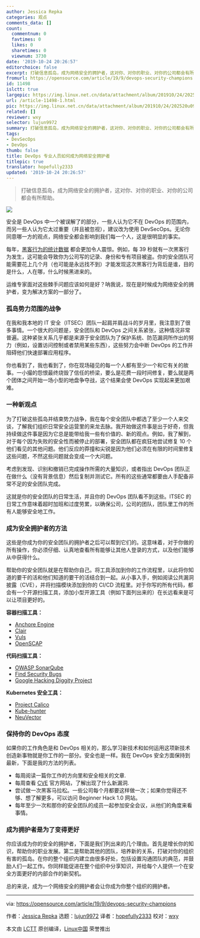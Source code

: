 ```yaml
---
author: Jessica Repka
categories: 观点
comments_data: []
count:
  commentnum: 0
  favtimes: 0
  likes: 0
  sharetimes: 0
  viewnum: 3730
date: '2019-10-24 20:26:57'
editorchoice: false
excerpt: 打破信息孤岛，成为网络安全的拥护者，这对你、对你的职业、对你的公司都会有所帮助。
fromurl: https://opensource.com/article/19/9/devops-security-champions
id: 11498
islctt: true
largepic: https://img.linux.net.cn/data/attachment/album/201910/24/202520u09xw2vm4w2jm0mx.jpg
url: /article-11498-1.html
pic: https://img.linux.net.cn/data/attachment/album/201910/24/202520u09xw2vm4w2jm0mx.jpg.thumb.jpg
related: []
reviewer: wxy
selector: lujun9972
summary: 打破信息孤岛，成为网络安全的拥护者，这对你、对你的职业、对你的公司都会有所帮助。
tags:
- DevSecOps
- DevOps
thumb: false
title: DevOps 专业人员如何成为网络安全拥护者
titlepic: true
translator: hopefully2333
updated: '2019-10-24 20:26:57'
---
```



> 
> 打破信息孤岛，成为网络安全的拥护者，这对你、对你的职业、对你的公司都会有所帮助。
> 
> 
> 


![](/data/attachment/album/201910/24/202520u09xw2vm4w2jm0mx.jpg)


安全是 DevOps 中一个被误解了的部分，一些人认为它不在 DevOps 的范围内，而另一些人认为它太过重要（并且被忽视），建议改为使用 DevSecOps。无论你同意哪一方的观点，网络安全都会影响到我们每一个人，这是很明显的事实。


每年，[黑客行为的统计数据](https://hostingtribunal.com/blog/hacking-statistics/) 都会更加令人震惊。例如，每 39 秒就有一次黑客行为发生，这可能会导致你为公司写的记录、身份和专有项目被盗。你的安全团队可能需要花上几个月（也可能是永远找不到）才能发现这次黑客行为背后是谁，目的是什么，人在哪，什么时候黑进来的。


运维专家面对这些棘手问题应该如何是好？呐我说，现在是时候成为网络安全的拥护者，变为解决方案的一部分了。


### 孤岛势力范围的战争


在我和我本地的 IT 安全（ITSEC）团队一起肩并肩战斗的岁月里，我注意到了很多事情。一个很大的问题是，安全团队和 DevOps 之间关系紧张，这种情况非常普遍。这种紧张关系几乎都是来源于安全团队为了保护系统、防范漏洞所作出的努力（例如，设置访问控制或者禁用某些东西），这些努力会中断 DevOps 的工作并阻碍他们快速部署应用程序。


你也看到了，我也看到了，你在现场碰见的每一个人都有至少一个和它有关的故事。一小撮的怨恨最终烧毁了信任的桥梁，要么是花费一段时间修复，要么就是两个团体之间开始一场小型的地盘争夺战，这个结果会使 DevOps 实现起来更加艰难。


### 一种新观点


为了打破这些孤岛并结束势力战争，我在每个安全团队中都选了至少一个人来交谈，了解我们组织日常安全运营里的来龙去脉。我开始做这件事是出于好奇，但我持续做这件事是因为它总是能带给我一些有价值的、新的观点。例如，我了解到，对于每个因为失败的安全性而被停止的部署，安全团队都在疯狂地尝试修复 10 个他们看见的其他问题。他们反应的莽撞和尖锐是因为他们必须在有限的时间里修复这些问题，不然这些问题就会变成一个大问题。


考虑到发现、识别和撤销已完成操作所需的大量知识，或者指出 DevOps 团队正在做什么（没有背景信息）然后复制并测试它。所有的这些通常都要由人手配备非常不足的安全团队完成。


这就是你的安全团队的日常生活，并且你的 DevOps 团队看不到这些。ITSEC 的日常工作意味着超时加班和过度劳累，以确保公司，公司的团队，团队里工作的所有人能够安全地工作。


### 成为安全拥护者的方法


这些是你成为你的安全团队的拥护者之后可以帮到它们的。这意味着，对于你做的所有操作，你必须仔细、认真地查看所有能够让其他人登录的方式，以及他们能够从中获得什么。


帮助你的安全团队就是在帮助你自己。将工具添加到你的工作流程里，以此将你知道的要干的活和他们知道的要干的活结合到一起。从小事入手，例如阅读公共漏洞披露（CVE），并将扫描模块添加到你的 CI/CD 流程里。对于你写的所有代码，都会有一个开源扫描工具，添加小型开源工具（例如下面列出来的）在长远看来是可以让项目更好的。


**容器扫描工具：**


* [Anchore Engine](https://github.com/anchore/anchore-engine)
* [Clair](https://github.com/coreos/clair)
* [Vuls](https://vuls.io/)
* [OpenSCAP](https://www.open-scap.org/)


**代码扫描工具：**


* [OWASP SonarQube](https://github.com/OWASP/sonarqube)
* [Find Security Bugs](https://find-sec-bugs.github.io/)
* [Google Hacking Diggity Project](https://resources.bishopfox.com/resources/tools/google-hacking-diggity/)


**Kubernetes 安全工具：**


* [Project Calico](https://www.projectcalico.org/)
* [Kube-hunter](https://github.com/aquasecurity/kube-hunter)
* [NeuVector](https://github.com/neuvector/neuvector-helm)


### 保持你的 DevOps 态度


如果你的工作角色是和 DevOps 相关的，那么学习新技术和如何运用这项新技术创造新事物就是你工作的一部分。安全也是一样。我在 DevOps 安全方面保持到最新，下面是我的方法的列表。


* 每周阅读一篇你工作的方向里和安全相关的文章.
* 每周查看 [CVE](https://cve.mitre.org/) 官方网站，了解出现了什么新漏洞.
* 尝试做一次黑客马拉松。一些公司每个月都要这样做一次；如果你觉得还不够、想了解更多，可以访问 Beginner Hack 1.0 网站。
* 每年至少一次和那你的安全团队的成员一起参加安全会议，从他们的角度来看事情。


### 成为拥护者是为了变得更好


你应该成为你的安全的拥护者，下面是我们列出来的几个理由。首先是增长你的知识，帮助你的职业发展。第二是帮助其他的团队，培养新的关系，打破对你的组织有害的孤岛。在你的整个组织内建立由很多好处，包括设置沟通团队的典范，并鼓励人们一起工作。你同样能促进在整个组织中分享知识，并给每个人提供一个在安全方面更好的内部合作的新契机。


总的来说，成为一个网络安全的拥护者会让你成为你整个组织的拥护者。




---


via: <https://opensource.com/article/19/9/devops-security-champions>


作者：[Jessica Repka](https://opensource.com/users/jrepka) 选题：[lujun9972](https://github.com/lujun9972) 译者：[hopefully2333](https://github.com/hopefully2333) 校对：[wxy](https://github.com/wxy)


本文由 [LCTT](https://github.com/LCTT/TranslateProject) 原创编译，[Linux中国](https://linux.cn/) 荣誉推出